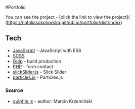 #Portfolio

You can see the project - [click the link to view the project]( (https://nataliasokolowska.github.io/portfolio/dist/index)

## Tech
* [JavaScript](http://devdocs.io/javascript/) - JavaScript with ES6
* [SCSS](https://sass-lang.com/)
* [Gulp](https://gulpjs.com/) - build production
* [PHP](http://www.php.net/) - form contact
* [slickSlider.js](http://kenwheeler.github.io/slick/) - Slick Slider
* [particles.js](https://vincentgarreau.com/particles.js/) - Particles.js

### Source
* [gulpfile.js](https://github.com/marcinkrzeminski/gulp-starter-kit) - author: Marcin Krzemiński
